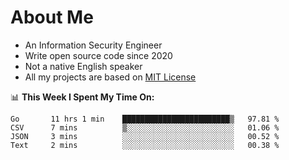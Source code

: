 # About Me

- An Information Security Engineer
- Write open source code since 2020
- Not a native English speaker
- All my projects are based on [MIT License](https://opensource.org/licenses/MIT)

📊 **This Week I Spent My Time On:**
<!--START_SECTION:waka-->
```text
Go       11 hrs 1 min    ████████████████████████▒   97.81 % 
CSV      7 mins          ▒░░░░░░░░░░░░░░░░░░░░░░░░   01.06 % 
JSON     3 mins          ░░░░░░░░░░░░░░░░░░░░░░░░░   00.52 % 
Text     2 mins          ░░░░░░░░░░░░░░░░░░░░░░░░░   00.38 % 
```
<!--END_SECTION:waka-->

